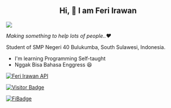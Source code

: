 ## <div align="center"> Hi, :wave: I am Feri Irawan </div>

![](https://visitor-badges.glitch.me?username=feri-irawan&repo=feri-irawan&style=for-the-badge&contentType=svg)

_Making something to help lots of people..❤️_

Student of SMP Negeri 40 Bulukumba, South Sulawesi, Indonesia.
- I'm learning Programming Self-taught
- Nggak Bisa Bahasa Enggress :laughing:

[![Feri Irawan API](https://github-readme-stats.vercel.app/api/pin/?theme=radical&username=feri-irawan&repo=API)](https://github.com/feri-irawan/API)
  
[![Visitor Badge](https://github-readme-stats.vercel.app/api/pin/?theme=radical&username=feri-irawan&repo=visitor-badge)](https://github.com/feri-irawan/visitor-badge)

[![FiBadge](https://github-readme-stats.vercel.app/api/pin/?theme=radical&username=feri-irawan&repo=fibadge)](https://github.com/feri-irawan/visitor-badge)
